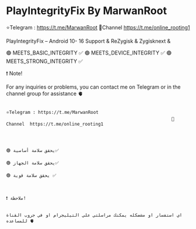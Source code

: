 # PlayIntegrityFix By MarwanRoot 

⭐️Telegram : https://t.me/MarwanRoot
                                                                   💫Channel  https://t.me/online_rooting1  


PlayIntegrityFix – Android 10- 16 Support & ReZygisk & Zygisknext & 

🟢 MEETS_BASIC_INTEGRITY ✅
🟢 MEETS_DEVICE_INTEGRITY ✅
🟢 MEETS_STRONG_INTEGRITY ✅ 

❗ Note!

For any inquiries or problems, you can contact me on Telegram or in the channel group for assistance 🫀                                             

                                                                   ⭐️Telegram : https://t.me/MarwanRoot
                                                                   💫Channel  https://t.me/online_rooting1  

                                                                   

                                                                                                                   🟢 يحقق سلامة أساسية✅
                                                                                                                   🟢 يحقق سلامة الجهاز✅
                                                                                                                   🟢 يحقق سلامة قوية ✅ 
                      
                                                                                                                 
                                                                                                                      ❗ ملاحظة! 

                                                                                         اي استفسار او مشضكله يمكنك مراسلتي علي التيليجرام او في جروب القناة للمساعده 🫀  



